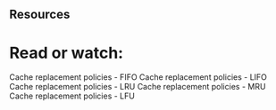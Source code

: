 ## Resources

# Read or watch:

Cache replacement policies - FIFO
Cache replacement policies - LIFO
Cache replacement policies - LRU
Cache replacement policies - MRU
Cache replacement policies - LFU